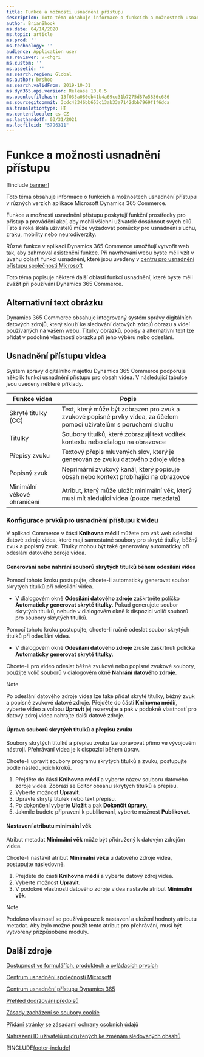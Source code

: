 ```yaml
---
title: Funkce a možnosti usnadnění přístupu
description: Toto téma obsahuje informace o funkcích a možnostech usnadnění přístupu v různých verzích aplikace Microsoft Dynamics 365 Commerce.
author: BrianShook
ms.date: 04/14/2020
ms.topic: article
ms.prod: ''
ms.technology: ''
audience: Application user
ms.reviewer: v-chgri
ms.custom: ''
ms.assetid: ''
ms.search.region: Global
ms.author: brshoo
ms.search.validFrom: 2019-10-31
ms.dyn365.ops.version: Release 10.0.5
ms.openlocfilehash: 13f035a080eb41b4a69cc31b7275d87a5836c686
ms.sourcegitcommit: 3cdc42346bb653c13ab33a7142dbb7969f1f6dda
ms.translationtype: HT
ms.contentlocale: cs-CZ
ms.lasthandoff: 03/31/2021
ms.locfileid: "5796311"
---
```

# <a name="accessibility-features-and-capabilities"></a>Funkce a možnosti usnadnění přístupu

[!include [banner](includes/banner.md)]

Toto téma obsahuje informace o funkcích a možnostech usnadnění přístupu v různých verzích aplikace Microsoft Dynamics 365 Commerce.

Funkce a možnosti usnadnění přístupu poskytují funkční prostředky pro přístup a provádění akcí, aby mohli všichni uživatelé dosáhnout svých cílů. Tato široká škála uživatelů může vyžadovat pomůcky pro usnadnění sluchu, zraku, mobility nebo neurodiverzity.

Různé funkce v aplikaci Dynamics 365 Commerce umožňují vytvořit web tak, aby zahrnoval asistenční funkce. Při navrhování webu byste měli vzít v úvahu oblasti funkcí usnadnění, které jsou uvedeny v [centru pro usnadnění přístupu společnosti Microsoft](https://www.microsoft.com/accessibility) 

Toto téma popisuje některé další oblasti funkcí usnadnění, které byste měli zvážit při používání Dynamics 365 Commerce.

## <a name="image-alt-text"></a>Alternativní text obrázku

Dynamics 365 Commerce obsahuje integrovaný systém správy digitálních datových zdrojů, který slouží ke sledování datových zdrojů obrazu a videí používaných na vašem webu. Titulky obrázků, popisy a alternativní text lze přidat v podokně vlastností obrázku při jeho výběru nebo odeslání.

## <a name="video-accessibility"></a>Usnadnění přístupu videa

Systém správy digitálního majetku Dynamics 365 Commerce podporuje několik funkcí usnadnění přístupu pro obsah videa. V následující tabulce jsou uvedeny některé příklady.

| Funkce videa               | Popis |
|-----------------------------|-------------|
| Skryté titulky (CC)      | Text, který může být zobrazen pro zvuk a zvukové popisné prvky videa, za účelem pomoci uživatelům s poruchami sluchu |
| Titulky                   | Soubory titulků, které zobrazují text vodítek kontextu nebo dialogu na obrazovce |
| Přepisy zvuku           | Textový přepis mluvených slov, který je generován ze zvuku datového zdroje videa |
| Popisný zvuk           | Neprimární zvukový kanál, který popisuje obsah nebo kontext probíhající na obrazovce |
| Minimální věkové ohraničení            | Atribut, který může uložit minimální věk, který musí mít sledující videa (pouze metadata) |

### <a name="configure-video-accessibility-elements"></a>Konfigurace prvků pro usnadnění přístupu k videu

V aplikaci Commerce v části **Knihovna médií** můžete pro váš web odesílat datové zdroje videa, které mají samostatné soubory pro skryté titulky, běžný zvuk a popisný zvuk. Titulky mohou být také generovány automaticky při odeslání datového zdroje videa.

#### <a name="generate-or-upload-closed-caption-files-during-video-asset-upload"></a>Generování nebo nahrání souborů skrytých titulků během odesílání videa

Pomocí tohoto kroku postupujte, chcete-li automaticky generovat soubor skrytých titulků při odesílání videa.

- V dialogovém okně **Odesílání datového zdroje** zaškrtněte políčko **Automaticky generovat skryté titulky**. Pokud generujete soubor skrytých titulků, nebude v dialogovém okně k dispozici volič souborů pro soubory skrytých titulků.

Pomocí tohoto kroku postupujte, chcete-li ručně odeslat soubor skrytých titulků při odesílání videa.

- V dialogovém okně **Odesílání datového zdroje** zrušte zaškrtnutí políčka **Automaticky generovat skryté titulky**.

Chcete-li pro video odeslat běžné zvukové nebo popisné zvukové soubory, použijte volič souborů v dialogovém okně **Nahrání datového zdroje**.

> [!NOTE]
> Po odeslání datového zdroje videa lze také přidat skryté titulky, běžný zvuk a popisné zvukové datové zdroje. Přejděte do části **Knihovna médií**, vyberte video a volbou **Upravit** jej rezervujte a pak v podokně vlastností pro datový zdroj videa nahrajte další datové zdroje.

#### <a name="edit-cc-and-audio-transcript-files"></a>Úprava souborů skrytých titulků a přepisu zvuku

Soubory skrytých titulků a přepisu zvuku lze upravovat přímo ve vývojovém nástroji. Přehrávání videa je k dispozici během úprav.

Chcete-li upravit soubory programu skrytých titulků a zvuku, postupujte podle následujících kroků.

1. Přejděte do části **Knihovna médií** a vyberte název souboru datového zdroje videa. Zobrazí se Editor obsahu skrytých titulků a přepisu.
1. Vyberte možnost **Upravit**.
1. Upravte skrytý titulek nebo text přepisu.
1. Po dokončení vyberte **Uložit** a pak **Dokončit úpravy**.
1. Jakmile budete připraveni k publikování, vyberte možnost **Publikovat**.

#### <a name="set-the-minimum-age-attribute"></a>Nastavení atributu minimální věk

Atribut metadat **Minimální věk** může být přidružený k datovým zdrojům videa.

Chcete-li nastavit atribut **Minimální věku** u datového zdroje videa, postupujte následovně.

1. Přejděte do části **Knihovna médií** a vyberte datový zdroj videa.
1. Vyberte možnost **Upravit**.
1. V podokně vlastností datového zdroje videa nastavte atribut **Minimální věk**.

> [!NOTE]
> Podokno vlastností se používá pouze k nastavení a uložení hodnoty atributu metadat. Aby bylo možné použít tento atribut pro přehrávání, musí být vytvořeny přizpůsobené moduly.

## <a name="additional-resources"></a>Další zdroje

[Dostupnost ve formulářích, produktech a ovládacích prvcích](https://docs.microsoft.com/dynamics365/unified-operations/dev-itpro/user-interface/enable-accessibility)

[Centrum usnadnění společnosti Microsoft](https://www.microsoft.com/accessibility)

[Centrum usnadnění přístupu Dynamics 365](https://docs.microsoft.com/dynamics365/get-started/accessibility/index)

[Přehled dodržování předpisů](compliance-overview.md)

[Zásady zacházení se soubory cookie](cookie-compliance.md)

[Přidání stránky se zásadami ochrany osobních údajů](add-privacy-page.md)

[Nahrazení ID uživatelů přidružených ke změnám sledovaných obsahů](replace-IDs-tracked-changes.md)


[!INCLUDE[footer-include](../includes/footer-banner.md)]

